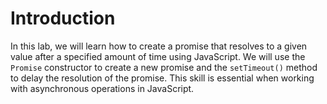 # Introduction

In this lab, we will learn how to create a promise that resolves to a given value after a specified amount of time using JavaScript. We will use the `Promise` constructor to create a new promise and the `setTimeout()` method to delay the resolution of the promise. This skill is essential when working with asynchronous operations in JavaScript.
